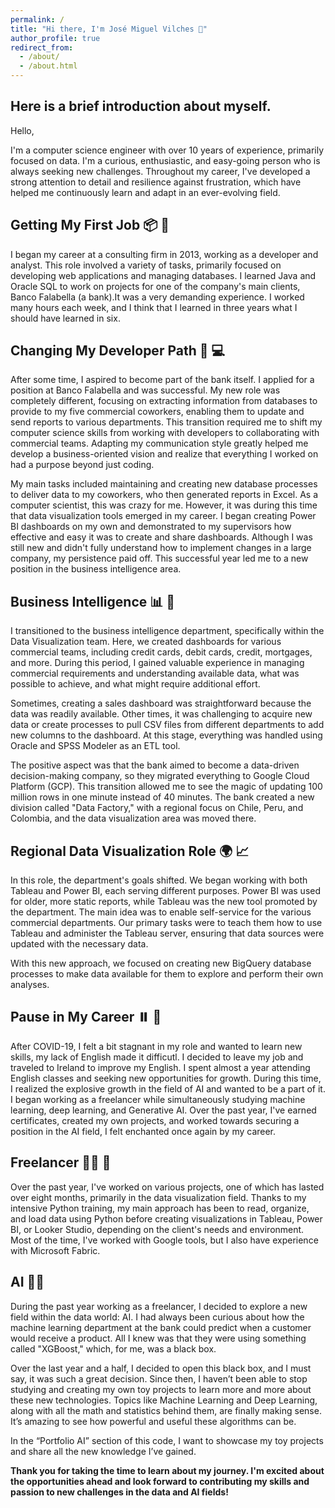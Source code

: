 ```yaml
---
permalink: /
title: "Hi there, I'm José Miguel Vilches 👋"
author_profile: true
redirect_from: 
  - /about/
  - /about.html
---
```


## Here is a brief introduction about myself.

Hello,

I'm a computer science engineer with over 10 years of experience, primarily focused on data. I'm a curious, enthusiastic, and easy-going person who is always seeking new challenges. Throughout my career, I've developed a strong attention to detail and resilience against frustration, which have helped me continuously learn and adapt in an ever-evolving field.  

Getting My First Job 📦 🎉
------
I began my career at a consulting firm in 2013, working as a developer and analyst. This role involved a variety of tasks, primarily focused on developing web applications and managing databases. I learned Java and Oracle SQL to work on projects for one of the company's main clients, Banco Falabella (a bank).It was a very demanding experience. I worked many hours each week, and I think that I learned in three years what I should have learned in six.

Changing My Developer Path 🔄 💻
------
After some time, I aspired to become part of the bank itself. I applied for a position at Banco Falabella and was successful. My new role was completely different, focusing on extracting information from databases to provide to my five commercial coworkers, enabling them to update and send reports to various departments. This transition required me to shift my computer science skills from working with developers to collaborating with commercial teams. Adapting my communication style greatly helped me develop a business-oriented vision and realize that everything I worked on had a purpose beyond just coding.

My main tasks included maintaining and creating new database processes to deliver data to my coworkers, who then generated reports in Excel. As a computer scientist, this was crazy for me. However, it was during this time that data visualization tools emerged in my career. I began creating Power BI dashboards on my own and demonstrated to my supervisors how effective and easy it was to create and share dashboards. Although I was still new and didn't fully understand how to implement changes in a large company, my persistence paid off. This successful year led me to a new position in the business intelligence area.

Business Intelligence 📊 🧠
------
I transitioned to the business intelligence department, specifically within the Data Visualization team. Here, we created dashboards for various commercial teams, including credit cards, debit cards, credit, mortgages, and more. During this period, I gained valuable experience in managing commercial requirements and understanding available data, what was possible to achieve, and what might require additional effort.

Sometimes, creating a sales dashboard was straightforward because the data was readily available. Other times, it was challenging to acquire new data or create processes to pull CSV files from different departments to add new columns to the dashboard. At this stage, everything was handled using Oracle and SPSS Modeler as an ETL tool.

The positive aspect was that the bank aimed to become a data-driven decision-making company, so they migrated everything to Google Cloud Platform (GCP). This transition allowed me to see the magic of updating 100 million rows in one minute instead of 40 minutes. The bank created a new division called "Data Factory," with a regional focus on Chile, Peru, and Colombia, and the data visualization area was moved there.

Regional Data Visualization Role 🌍 📈 
------
In this role, the department's goals shifted. We began working with both Tableau and Power BI, each serving different purposes. Power BI was used for older, more static reports, while Tableau was the new tool promoted by the department. The main idea was to enable self-service for the various commercial departments. Our primary tasks were to teach them how to use Tableau and administer the Tableau server, ensuring that data sources were updated with the necessary data.

With this new approach, we focused on creating new BigQuery database processes to make data available for them to explore and perform their own analyses.

Pause in My Career ⏸️ 📅
------
After COVID-19, I felt a bit stagnant in my role and wanted to learn new skills, my lack of English made it difficutl. I decided to leave my job and traveled to Ireland to improve my English. I spent almost a year attending English classes and seeking new opportunities for growth. During this time, I realized the explosive growth in the field of AI and wanted to be a part of it. I began working as a freelancer while simultaneously studying machine learning, deep learning, and Generative AI. Over the past year, I've earned certificates, created my own projects, and worked towards securing a position in the AI field, I felt enchanted once again by my career.

Freelancer 🧑‍💻 🌟
------
Over the past year, I've worked on various projects, one of which has lasted over eight months, primarily in the data visualization field. Thanks to my intensive Python training, my main approach has been to read, organize, and load data using Python before creating visualizations in Tableau, Power BI, or Looker Studio, depending on the client's needs and environment. Most of the time, I've worked with Google tools, but I also have experience with Microsoft Fabric.

AI 🤖🧠
------
During the past year working as a freelancer, I decided to explore a new field within the data world: AI. I had always been curious about how the machine learning department at the bank could predict when a customer would receive a product. All I knew was that they were using something called "XGBoost," which, for me, was a black box.

Over the last year and a half, I decided to open this black box, and I must say, it was such a great decision. Since then, I haven’t been able to stop studying and creating my own toy projects to learn more and more about these new technologies. Topics like Machine Learning and Deep Learning, along with all the math and statistics behind them, are finally making sense. It’s amazing to see how powerful and useful these algorithms can be.

In the “Portfolio AI” section of this code, I want to showcase my toy projects and share all the new knowledge I’ve gained.

**Thank you for taking the time to learn about my journey. I'm excited about the opportunities ahead and look forward to contributing my skills and passion to new challenges in the data and AI fields!**